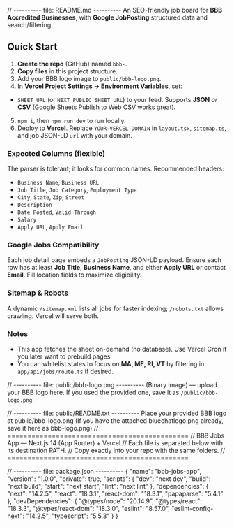 // ---------- file: README.md ----------
An SEO-friendly job board for **BBB Accredited Businesses**, with **Google JobPosting** structured data and search/filtering.


## Quick Start
1. **Create the repo** (GitHub) named `bbb-`.
2. **Copy files** in this project structure.
3. Add your BBB logo image to `public/bbb-logo.png`.
4. In **Vercel Project Settings → Environment Variables**, set:
- `SHEET_URL` (or `NEXT_PUBLIC_SHEET_URL`) to your feed. Supports **JSON** _or_ **CSV** (Google Sheets Publish to Web CSV works great).
5. `npm i`, then `npm run dev` to run locally.
6. Deploy to **Vercel**. Replace `YOUR-VERCEL-DOMAIN` in `layout.tsx`, `sitemap.ts`, and job JSON-LD `url` with your domain.


### Expected Columns (flexible)
The parser is tolerant; it looks for common names. Recommended headers:
- `Business Name`, `Business URL`
- `Job Title`, `Job Category`, `Employment Type`
- `City`, `State`, `Zip`, `Street`
- `Description`
- `Date Posted`, `Valid Through`
- `Salary`
- `Apply URL`, `Apply Email`


### Google Jobs Compatibility
Each job detail page embeds a `JobPosting` JSON-LD payload. Ensure each row has at least **Job Title**, **Business Name**, and either **Apply URL** or contact **Email**. Fill location fields to maximize eligibility.


### Sitemap & Robots
A dynamic `/sitemap.xml` lists all jobs for faster indexing; `/robots.txt` allows crawling. Vercel will serve both.


### Notes
- This app fetches the sheet on-demand (no database). Use Vercel Cron if you later want to prebuild pages.
- You can whitelist states to focus on **MA, ME, RI, VT** by filtering in `app/api/jobs/route.ts` if desired.


// ---------- file: public/bbb-logo.png ----------
(Binary image) — upload your BBB logo here. If you used the provided one, save it as `/public/bbb-logo.png`.


// ---------- file: public/README.txt ----------
Place your provided BBB logo at public/bbb-logo.png
(If you have the attached bluechatlogo.png already, save it here as bbb-logo.png)
// =============================================
// BBB Jobs App — Next.js 14 (App Router) + Vercel
// Each file is separated below with its destination PATH.
// Copy exactly into your repo with the same folders.
// =============================================


// ---------- file: package.json ----------
{
"name": "bbb-jobs-app",
"version": "1.0.0",
"private": true,
"scripts": {
"dev": "next dev",
"build": "next build",
"start": "next start",
"lint": "next lint"
},
"dependencies": {
"next": "14.2.5",
"react": "18.3.1",
"react-dom": "18.3.1",
"papaparse": "5.4.1"
},
"devDependencies": {
"@types/node": "20.14.9",
"@types/react": "18.3.3",
"@types/react-dom": "18.3.0",
"eslint": "8.57.0",
"eslint-config-next": "14.2.5",
"typescript": "5.5.3"
}
}
